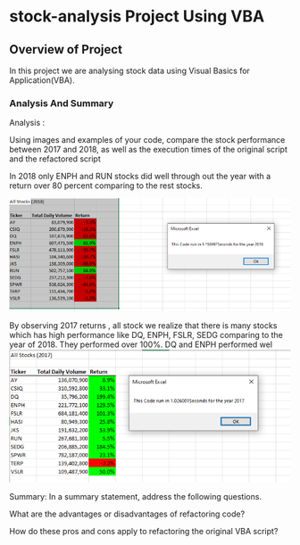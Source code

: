 # stock-analysis Project Using VBA

## Overview of Project
In this project we are analysing stock data using Visual Basics for Application(VBA). 

### Analysis And Summary

Analysis : 

Using images and examples of your code, compare the stock performance between 2017 and 2018, as well as the execution times of the original script and the refactored script


In 2018 only ENPH and RUN stocks did well through out the year with a return over 80 percent comparing to the rest stocks. 

![All Stock 2018](https://github.com/elzmanzi/stock-analysis/blob/main/Resources/VBA_Challenge_2018.PNG)


By observing 2017 returns ,  all stock we realize that there is many stocks which has high performance  like DQ, ENPH, FSLR, SEDG comparing to the year of 2018. They performed over 100%. 
DQ and ENPH performed wel
![All Stock 2017](https://github.com/elzmanzi/stock-analysis/blob/main/Resources/VBA_Challenge_2017.PNG)

Summary:
 In a summary statement, address the following questions.

What are the advantages or disadvantages of refactoring code?

How do these pros and cons apply to refactoring the original VBA script?





